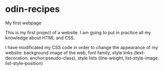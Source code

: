 # odin-recipes
My first webpage

This is my first project of a website. I am going to put in practice all my knowledge about HTML and CSS.

I have modificated my CSS code in order to change the appearance of my website: background image of the web, font family, style links (text-decoration, anchor:pseudo-class), style lists (line-weight, list-style-image, list-style-position)
